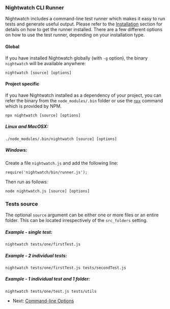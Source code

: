 ### Nightwatch CLI Runner

Nightwatch includes a command-line test runner which makes it easy to run tests and generate useful output. Please refer to the [Installation](https://new.nightwatchjs.org/gettingstarted/#installation) section for details on how to get the runner installed. There are a few different options on how to use the test runner, depending on your installation type.

#### Global
If you have installed Nightwatch globally (with `-g` option), the binary `nightwatch` will be available anywhere:

<pre><code class="language-bash">nightwatch [source] [options]</code></pre>

#### Project specific
If you have Nightwatch installed as a dependency of your project, you can refer the binary from the `node_modules/.bin` folder or use the [`npx`](https://www.npmjs.com/package/npx) command which is provided by NPM.

<pre><code class="language-bash">npx nightwatch [source] [options]</code></pre>

##### Linux and MacOSX:
<pre><code class="language-bash">./node_modules/.bin/nightwatch [source] [options]</code></pre>

##### Windows:
Create a file `nightwatch.js` and add the following line:

<pre><code class="language-bash">require('nightwatch/bin/runner.js');</code></pre>

Then run as follows:

<pre class="windows-cmd"><code class="language-bash">node nightwatch.js [source] [options]</code></pre>

### Tests source
The optional `source` argument can be either one or more files or an entire folder. This can be located irrespectively of the `src_folders` setting.

##### Example - single test:

<pre><code class="language-bash">nightwatch tests/one/firstTest.js</code></pre>

##### Example - 2 individual tests:
<pre><code class="language-bash">nightwatch tests/one/firstTest.js tests/secondTest.js</code></pre>

##### Example - 1 individual test and 1 folder:
<pre><code class="language-bash">nightwatch tests/one/test.js tests/utils</code></pre>

- Next: [Command-line Options](/guide/running-tests/command-line-options.html)
